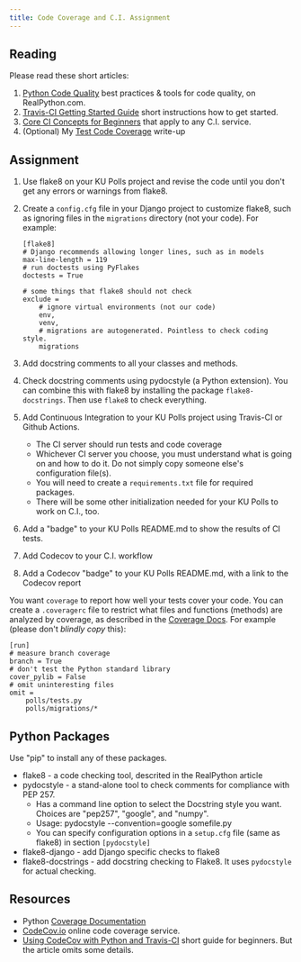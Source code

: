 ```yaml
---
title: Code Coverage and C.I. Assignment
---
```


## Reading

Please read these short articles:

1. [Python Code Quality][real-python-code-quality] best practices & tools for code quality, on RealPython.com.
2. [Travis-CI Getting Started Guide][travis-ci-tutorial] short instructions how to get started.
3. [Core CI Concepts for Beginners][travis-ci-concepts] that apply to any C.I. service.
4. (Optional) My [Test Code Coverage](/ISP/testing/code-coverage) write-up

[travis-ci-tutorial]: https://docs.travis-ci.com/user/tutorial/
[travis-ci-concepts]: https://docs.travis-ci.com/user/for-beginners/
[real-python-code-quality]: https://realpython.com/python-code-quality/

## Assignment

1. Use flake8 on your KU Polls project and revise the code until you don't get any errors or warnings from flake8.

2. Create a `config.cfg` file in your Django project to customize flake8, such as ignoring files in the `migrations` directory (not your code).  For example:
   
   ```
   [flake8] 
   # Django recommends allowing longer lines, such as in models
   max-line-length = 119
   # run doctests using PyFlakes
   doctests = True

   # some things that flake8 should not check
   exclude =
       # ignore virtual environments (not our code)
       env,
       venv,
       # migrations are autogenerated. Pointless to check coding style.
       migrations
   ```

3. Add docstring comments to all your classes and methods. 

4. Check docstring comments using pydocstyle (a Python extension).  You can combine this with flake8 by installing the package `flake8-docstrings`. Then use `flake8` to check everything.

5. Add Continuous Integration to your KU Polls project using Travis-CI or Github Actions.
   - The CI server should run tests and code coverage
   - Whichever CI server you choose, you must understand what is going on and how to do it. Do not simply copy someone else's configuration file(s).
   - You will need to create a `requirements.txt` file for required packages. 
   - There will be some other initialization needed for your KU Polls to work on C.I., too.

6. Add a "badge" to your KU Polls README.md to show the results of CI tests.

7. Add Codecov to your C.I. workflow 

8. Add a Codecov "badge" to your KU Polls README.md, with a link to the Codecov report

You want `coverage` to report how well your tests cover your code.
You can create a `.coveragerc` file to restrict what files and functions (methods)
are analyzed by coverage, as described in the [Coverage Docs][coverage-docs].
For example (please don't *blindly copy* this):

```
[run]
# measure branch coverage
branch = True
# don't test the Python standard library
cover_pylib = False
# omit uninteresting files
omit =
    polls/tests.py
    polls/migrations/*
```

## Python Packages

Use "pip" to install any of these packages.

* flake8 - a code checking tool, descrited in the RealPython article
* pydocstyle - a stand-alone tool to check comments for compliance with PEP 257.
  - Has a command line option to select the Docstring style you want. Choices are "pep257", "google", and "numpy".
  - Usage:  pydocstyle --convention=google somefile.py
  - You can specify configuration options in a `setup.cfg` file (same as flake8) in section `[pydocstyle]`
* flake8-django - add Django specific checks to flake8
* flake8-docstrings - add docstring checking to Flake8. It uses `pydocstyle` for actual checking.


## Resources

* Python [Coverage Documentation][coverage-docs] 
* [CodeCov.io](https://codecov.io) online code coverage service.
* [Using CodeCov with Python and Travis-CI](https://medium.com/datadriveninvestor/beginners-guide-to-using-codecov-with-python-and-travis-ci-c17659bb711) short guide for beginners. But the article omits some details.

[coverage-docs]: https://coverage.readthedocs.io/ "coverage.py documentation"


